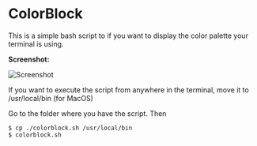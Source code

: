 # ColorBlock

This is a simple bash script to if you want to display the color palette your terminal is using.

**Screenshot:**

![Screenshot](https://github.com/anuragroy11/MacOS/blob/master/Scripts/ColorBlock/CBScreenShot.png "Screenshot")

If you want to execute the script from anywhere in the terminal, move it to /usr/local/bin (for MacOS)

Go to the folder where you have the script. Then 

```
$ cp ./colorblock.sh /usr/local/bin
$ colorblock.sh
```
